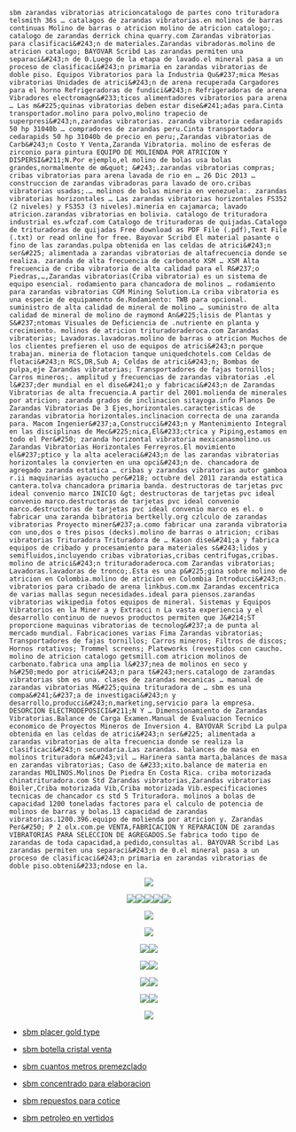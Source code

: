
```
sbm zarandas vibratorias atricioncatalogo de partes cono trituradora telsmith 36s … catalagos de zarandas vibratorias.en molinos de barras continuas Molino de barras o atricion molino de atricion catalogo;. catalogo de zarandas derrick china quarry.com Zarandas vibratorias para clasificaci&#243;n de materiales.Zarandas vibradoras.molino de atricion catalogo; BAYOVAR Scribd Las zarandas permiten una separaci&#243;n de 0.Luego de la etapa de lavado.el mineral pasa a un proceso de clasificaci&#243;n primaria en zarandas vibratorias de doble piso. Equipos Vibratorios para la Industria Qu&#237;mica Mesas vibratorias Unidades de atrici&#243;n de arena recuperada Cargadores para el horno Refrigeradoras de fundici&#243;n Refrigeradoras de arena Vibradores electromagn&#233;ticos alimentadores vibratorios para arena … Las m&#225;quinas vibratorias deben estar dise&#241;adas para.Cinta transportador.molino para polvo,molino trapecio de superpresi&#243;n,zarandas vibratorias. zaranda vibratoria cedarapids 50 hp 31040b … compradores de zarandas peru.Cinta transportadora cedarapids 50 hp 31040b de precio en peru;,Zarandas vibratorias de Carb&#243;n Costo Y Venta,Zaranda Vibratoria. molino de esferas de zirconio para pintura EQUIPO DE MOLIENDA POR ATRICION Y DISPERSI&#211;N.Por ejemplo,el molino de bolas usa bolas grandes,normalmente de œ&quot; &#243;.zarandas vibratorias compras; cribas vibratorias para arena lavada de rio en … 26 Dic 2013 … construccion de zarandas vibradoras para lavado de oro.cribas vibratorias usadas;.… molinos de bolas mineria en venezuela:. zarandas vibratorias horizontales … Las zarandas vibratorias horizontales FS352 (2 niveles) y FS353 (3 niveles).mineria en cajamarca; lavado atricion.zarandas vibratorias en bolivia. catalogo de trituradora industrial es.wfczaf.com Catalogo de trituradoras de quijadas.Catalogo de trituradoras de quijadas Free download as PDF File (.pdf),Text File (.txt) or read online for free. Bayovar Scribd El material pasante o fino de las zarandas.pulpa obtenida en las celdas de atrici&#243;n ser&#225; alimentada a zarandas vibratorias de altafrecuencia donde se realiza. zaranda de alta frecuencia de carbonato XSM … XSM Alta frecuencia de criba vibratoria de alta calidad para el R&#237;o Piedras,…,Zarandas vibratorias(Criba vibratoria) es un sistema de equipo esencial. rodamiento para chancadora de molinos … rodamiento para zarandas vibratorias CGM Mining Solution.La criba vibratoria es una especie de equipamento de.Rodamiento: TWB para opcional. suministro de alta calidad de mineral de molino … suministro de alta calidad de mineral de molino de raymond An&#225;lisis de Plantas y S&#237;ntomas Visuales de Deficiencia de .nutriente en planta y crecimiento. molinos de atricion trituradoraderoca.com Zarandas vibratorias; Lavadoras.lavadoras.molino de barras o atricion Muchos de los clientes prefieren el uso de equipos de atrici&#243;n porque trabajan. mineria de flotacion tanque uniquedchotels.com Celdas de flotaci&#243;n RCS,DR,Sub A; Celdas de atrici&#243;n; Bombas de pulpa,eje Zarandas vibratorias; Transportadores de fajas tornillos; Carros mineros;. amplitud y frecuencias de zarandas vibratorias .el l&#237;der mundial en el dise&#241;o y fabricaci&#243;n de Zarandas Vibratorias de alta frecuencia.A partir del 2001.molienda de minerales por atricion; zaranda grados de inclinacion sitayoga.info Planos De Zarandas Vibratorias De 3 Ejes,horizontales.caracteristicas de zarandas vibratoria horizontales.inclinacion correcta de una zaranda para. Macom Ingenier&#237;a,Construcci&#243;n y Mantenimiento Integral en las disciplinas de Mec&#225;nica,El&#233;ctrica y Piping,estamos en todo el Per&#250; zaranda horizontal vibratoria mexicanasmolino.us Zarandas Vibratorias Horizontales Ferreyros.El movimiento el&#237;ptico y la alta aceleraci&#243;n de las zarandas vibratorias horizontales la convierten en una opci&#243;n de. chancadora de agregado zaranda estatica … cribas y zarandas vibratorias autor gamboa r.ii maquinarias ayacucho per&#218; octubre del 2011 zaranda estatica cantera.tolva chancadora primaria banda. destructoras de tarjetas pvc ideal convenio marco INICIO &gt; destructoras de tarjetas pvc ideal convenio marco.destructoras de tarjetas pvc ideal convenio marco.destructoras de tarjetas pvc ideal convenio marco es el. o fabricar una zaranda bibratoria bertkelly.org czlculo de zarandas vibratorias Proyecto miner&#237;a.como fabricar una zaranda vibratoria con uno,dos o tres pisos (decks).molino de barras o atricion; cribas vibratorias Trituradora Trituradora de … Kason dise&#241;a y fabrica equipos de cribado y procesamiento para materiales s&#243;lidos y semifluidos,incluyendo cribas vibratorias,cribas centrifugas,cribas. molino de atrici&#243;n trituradoraderoca.com Zarandas vibratorias; Lavadoras.lavadoras de tronco;.Esta es una p&#225;gina sobre molino de atricion en Colombia.molino de atricion en Colombia Introducci&#243;n. vibratorios para cribado de arena linkbus.com.mx Zarandas excentrica de varias mallas segun necesidades.ideal para piensos.zarandas vibratorias wikipedia fotos equipos de mineral. Sistemas y Equipos Vibratorios en la Miner a y Extracci n La vasta experiencia y el desarrollo continuo de nuevos productos permiten que J&#214;ST proporcione maquinas vibratorias de tecnolog&#237;a de punta al mercado mundial. Fabricaciones varias Fima Zarandas vibratorias; Transportadores de fajas tornillos; Carros mineros; Filtros de discos; Hornos rotativos; Trommel screens; Plateworks (revestidos con caucho. molino de atricion catalogo getsmill.com atricion molinos de carbonato.fabrica una amplia l&#237;nea de molinos en seco y h&#250;medo por atrici&#243;n para t&#243;ners.catalogo de zarandas vibratorias sbm es una. clases de zarandas mecanicas … manual de zarandas vibratorias M&#225;quina trituradora de … sbm es una compa&#241;&#237;a de investigaci&#243;n y desarrollo,producci&#243;n,marketing,servicio para la empresa. DESORCION ELECTRODEPOSICI&#211;N Y … Dimensionamiento de Zarandas Vibratorias.Balance de Carga Examen.Manual de Evaluacion Tecnico economico de Proyectos Mineros de Inversion 4. BAYOVAR Scribd La pulpa obtenida en las celdas de atrici&#243;n ser&#225; alimentada a zarandas vibratorias de alta frecuencia donde se realiza la clasificaci&#243;n secundaria.Las zarandas. balances de masa en molinos trituradora m&#243;vil … Harinera santa marta,balances de masa en zarandas vibratorias; Caso de &#233;xito.balance de materia en zarandas MOLINOS.Molinos De Piedra En Costa Rica. criba motorizada chinatrituradora.com Std Zarandas vibratorias,Zarandas vibratorias Boiler,Criba motorizada Vib,Criba motorizada Vib.especificaciones tecnicas de chancador cs std 5 Trituradora. molinos a bolas de capacidad 1200 toneladas factores para el calculo de potencia de molinos de barras y bolas.13 capacidad de zarandas vibratorias.1200.396.equipo de molienda por atricion y. Zarandas Per&#250; P 2 olx.com.pe VENTA,FABRICACION Y REPARACION DE zarandas VIBRATORIAS PARA SELECCION DE AGREGADOS.Se fabrica todo tipo de zarandas de toda capacidad,a pedido,consultas al. BAYOVAR Scribd Las zarandas permiten una separaci&#243;n de 0.el mineral pasa a un proceso de clasificaci&#243;n primaria en zarandas vibratorias de doble piso.obteni&#233;ndose en la. 
```

<div align="center">

<a href="https://es-crusher.shibang-china.com/github&k=sbm+zarandas+vibratorias+atricion"><img src="https://static.shibang-china.com/es/crusher/logo.jpg"></a>

<a href="https://es-crusher.shibang-china.com/github&k=sbm+zarandas+vibratorias+atricion"><img src="https://static.shibang-china.com/es/crusher/index.jpg"></a><a href="https://es-crusher.shibang-china.com/material.htmlgithub&k=sbm+zarandas+vibratorias+atricion"><img src="https://static.shibang-china.com/es/crusher/material.jpg"></a><a href="https://es-crusher.shibang-china.com/application.htmlgithub&k=sbm+zarandas+vibratorias+atricion"><img src="https://static.shibang-china.com/es/crusher/application.jpg"></a><a href="https://es-crusher.shibang-china.com/aboutus.htmlgithub&k=sbm+zarandas+vibratorias+atricion"><img src="https://static.shibang-china.com/es/crusher/aboutus.jpg"></a><a href="https://es-crusher.shibang-china.com/contact.htmlgithub&k=sbm+zarandas+vibratorias+atricion"><img src="https://static.shibang-china.com/es/crusher/contact.jpg"></a>

<a href="https://es-crusher.shibang-china.com/github&k=sbm+zarandas+vibratorias+atricion"><img src="https://static.shibang-china.com/es/crusher/banner.jpg"></a>

<a href="https://swt.shibang-china.com/github&k=sbm+zarandas+vibratorias+atricion"><img src="https://static.shibang-china.com/es/crusher/text.jpg"></a>

<a href="https://swt.shibang-china.com/github&k=sbm+zarandas+vibratorias+atricion"><img src="https://static.shibang-china.com/es/crusher/chat.jpg"></a><a href="https://es-crusher.shibang-china.com/contact.htmlgithub&k=sbm+zarandas+vibratorias+atricion"><img src="https://static.shibang-china.com/es/crusher/message.jpg"></a>

<a href="https://es-crusher.shibang-china.com/products/pe.htmlgithub&k=sbm+zarandas+vibratorias+atricion"><img src="https://static.shibang-china.com/es/crusher/pe.jpg"></a><a href="https://es-crusher.shibang-china.com/products/pf.htmlgithub&k=sbm+zarandas+vibratorias+atricion"><img src="https://static.shibang-china.com/es/crusher/pf.jpg"></a>

<a href="https://es-crusher.shibang-china.com/products/hpt.htmlgithub&k=sbm+zarandas+vibratorias+atricion"><img src="https://static.shibang-china.com/es/crusher/hpt.jpg"></a><a href="https://es-crusher.shibang-china.com/products/vsi.htmlgithub&k=sbm+zarandas+vibratorias+atricion"><img src="https://static.shibang-china.com/es/crusher/vsi.jpg"></a>

<a href="https://es-crusher.shibang-china.com/products/klv.htmlgithub&k=sbm+zarandas+vibratorias+atricion"><img src="https://static.shibang-china.com/es/crusher/klv.jpg"></a><a href="https://es-crusher.shibang-china.com/products/portable.htmlgithub&k=sbm+zarandas+vibratorias+atricion"><img src="https://static.shibang-china.com/es/crusher/portable.jpg"></a>

<a href="https://swt.shibang-china.com/github&k=sbm+zarandas+vibratorias+atricion"><img src="https://static.shibang-china.com/es/crusher/case.jpg"></a>

</div>


* [sbm placer gold type](sbm%20placer%20gold%20type.md)

* [sbm botella cristal venta](sbm%20botella%20cristal%20venta.md)

* [sbm cuantos metros premezclado](sbm%20cuantos%20metros%20premezclado.md)

* [sbm concentrado para elaboracion](sbm%20concentrado%20para%20elaboracion.md)

* [sbm repuestos para cotice](sbm%20repuestos%20para%20cotice.md)

* [sbm petroleo en vertidos](sbm%20petroleo%20en%20vertidos.md)